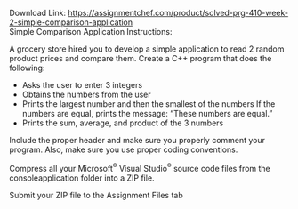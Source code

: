 Download Link: https://assignmentchef.com/product/solved-prg-410-week-2-simple-comparison-application
<br>
Simple Comparison Application Instructions:

A grocery store hired you to develop a simple application to read 2 random product prices and compare them. Create a C++ program that does the following:

<ul>

 <li>Asks the user to enter 3 integers</li>

 <li>Obtains the numbers from the user</li>

 <li>Prints the largest number and then the smallest of the numbers   If the numbers are equal, prints the message: “These numbers are equal.”</li>

 <li>Prints the sum, average, and product of the 3 numbers</li>

</ul>

Include the proper header and make sure you properly comment your program. Also, make sure you use proper coding conventions.

Compress all your Microsoft<sup>®</sup> Visual Studio<sup>®</sup> source code files from the consoleapplication folder into a ZIP file.

Submit your ZIP file to the Assignment Files tab